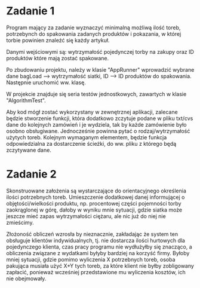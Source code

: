 # Zadanie 1

Program mający za zadanie wyznaczyć minimalną możliwą ilość toreb, potrzebynch do spakowania zadanych produktów i pokazania,
w której torbie powinien znaleźć się każdy artykuł.

Danymi wejściowymi są: wytrzymałość pojedynczej torby na zakupy oraz ID produktów które mają zostać spakowane.

Po zbudowaniu projektu, należy w klasie "AppRunner" wprowadzić wybrane dane bagLoad --> wytrzymałość siatki,
ID --> ID produktów do spakowania. Następnie uruchomić ww. klasę.

W projekcie znajduje się seria testów jednostkowych, zawartych w klasie "AlgorithmTest".

Aby kod mógł zostać wykorzystany w zewnętrznej aplikacji, zalecane będzie stworzenie funkcji, która dodatkowo zczytuje podane w pliku txt/cvs dane do kolejnych zamówień i je wydziela, tak by każde zamówienie było osobno obsługiwane. Jednocześnie powinna pytać o rodzaj/wytrzymałość użytych toreb.
Kolejnym wymaganym elementem, będzie funkcja odpowiedzialna za dostarczenie ścieżki, do ww. pliku z którego będą zczytywane dane.

# Zadanie 2

Skonstruowane założenia są wystarczające do orientacyjnego określenia ilości potrzebnych toreb. Umieszczenie dodatkowej danej informującej o
objętości/wielkości produktu, np. procentowej części pojemności torby zaokrąglonej w górę, dałoby w wyniku mnie sytuacji, gdzie siatka
może jeszcze mieć zapas wytrzymałości ciężaru, ale nic już do niej nie zmieścimy. 

Złożoność obliczeń wzrosła by nieznacznie, zakładając że system ten obsługuje klientów indywidualnych, tj. nie dostarcza ilości hurtowych 
dla pojedynczego klienta, czas pracy programu nie wydłużyłby się znacząco, a obliczenia związane z wydatkami byłyby bardziej na korzyść firmy.
Byłoby mniej sytuacji, gdzie pomimo wyliczenia X potrzebnych toreb, osoba pakująca musiała użyć X+Y tych toreb, za które klient nie byłby zobligowany zapłacić, 
ponieważ wcześniej przedstawione mu wyliczenia kosztów, ich nie obejmowały.
